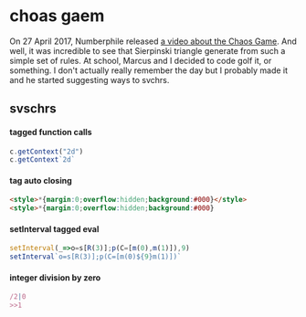 # choas gaem

On 27 April 2017, Numberphile released
[a video about the Chaos Game](https://www.youtube.com/watch?v=kbKtFN71Lfs).
And well, it was incredible to see that Sierpinski triangle generate from such a
simple set of rules. At school, Marcus and I decided to code golf it, or something.
I don't actually really remember the day but I probably made it and he started
suggesting ways to svchrs.


## svschrs

#### tagged function calls

```js
c.getContext("2d")
c.getContext`2d`
```

#### tag auto closing

```html
<style>*{margin:0;overflow:hidden;background:#000}</style>
<style>*{margin:0;overflow:hidden;background:#000}
```

#### setInterval tagged eval

```js
setInterval(_=>o=s[R(3)];p(C=[m(0),m(1)]),9)
setInterval`o=s[R(3)];p(C=[m(0)${9}m(1)])`
```

#### integer division by zero

```js
/2|0
>>1
```
